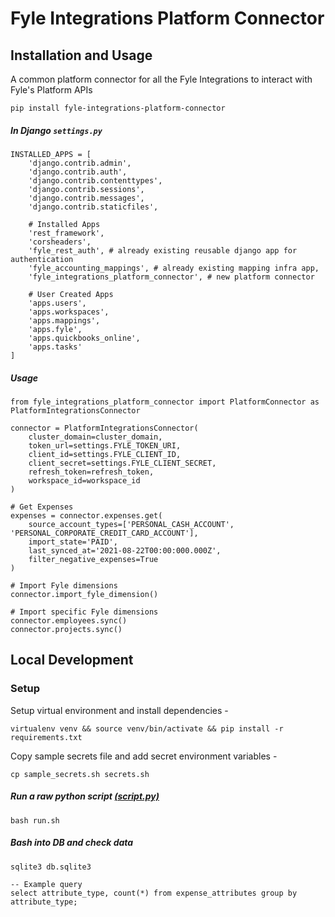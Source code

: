 # Fyle Integrations Platform Connector

## Installation and Usage

A common platform connector for all the Fyle Integrations to interact with Fyle's Platform APIs

`pip install fyle-integrations-platform-connector`

##### In Django `settings.py`

    INSTALLED_APPS = [
        'django.contrib.admin',
        'django.contrib.auth',
        'django.contrib.contenttypes',
        'django.contrib.sessions',
        'django.contrib.messages',
        'django.contrib.staticfiles',
    
        # Installed Apps
        'rest_framework',
        'corsheaders',
        'fyle_rest_auth', # already existing reusable django app for authentication
        'fyle_accounting_mappings', # already existing mapping infra app,
        'fyle_integrations_platform_connector', # new platform connector
    
        # User Created Apps
        'apps.users',
        'apps.workspaces',
        'apps.mappings',
        'apps.fyle',
        'apps.quickbooks_online',
        'apps.tasks'
    ]


##### Usage

```
from fyle_integrations_platform_connector import PlatformConnector as PlatformIntegrationsConnector

connector = PlatformIntegrationsConnector(
    cluster_domain=cluster_domain,
    token_url=settings.FYLE_TOKEN_URI,
    client_id=settings.FYLE_CLIENT_ID, 
    client_secret=settings.FYLE_CLIENT_SECRET,
    refresh_token=refresh_token,
    workspace_id=workspace_id
)

# Get Expenses
expenses = connector.expenses.get(
    source_account_types=['PERSONAL_CASH_ACCOUNT', 'PERSONAL_CORPORATE_CREDIT_CARD_ACCOUNT'],
    import_state='PAID',
    last_synced_at='2021-08-22T00:00:000.000Z',
    filter_negative_expenses=True
)

# Import Fyle dimensions
connector.import_fyle_dimension()

# Import specific Fyle dimensions
connector.employees.sync()
connector.projects.sync()
```

## Local Development
### Setup

Setup virtual environment and install dependencies -
```
virtualenv venv && source venv/bin/activate && pip install -r requirements.txt
```

Copy sample secrets file and add secret environment variables -
```
cp sample_secrets.sh secrets.sh
```


##### Run a raw python script [(script.py)](https://github.com/fylein/fyle-integrations-platform-connector/blob/master/script.py)
```
bash run.sh
```

##### Bash into DB and check data
```
sqlite3 db.sqlite3

-- Example query
select attribute_type, count(*) from expense_attributes group by attribute_type;
```
